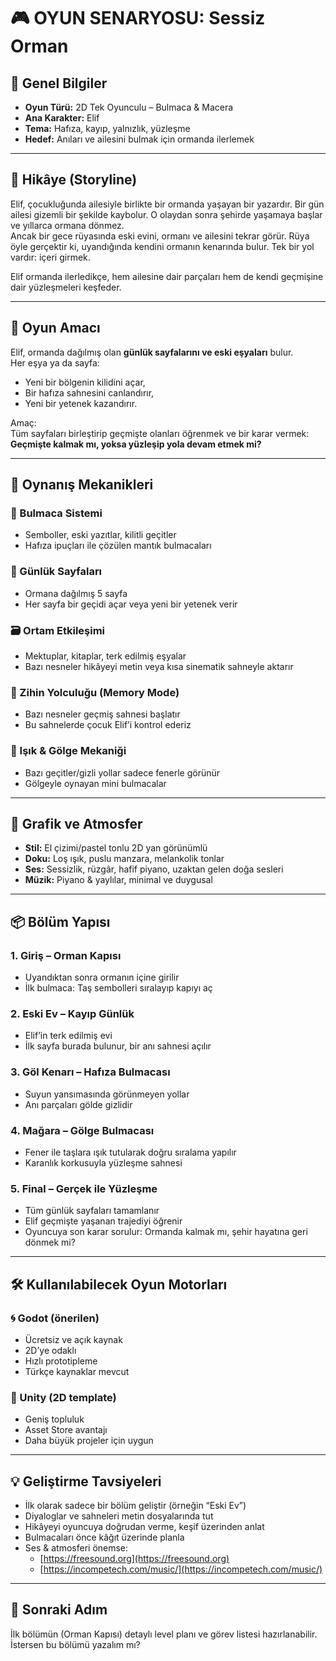 # 🎮 OYUN SENARYOSU: Sessiz Orman

## 📌 Genel Bilgiler

- **Oyun Türü:** 2D Tek Oyunculu – Bulmaca & Macera
- **Ana Karakter:** Elif
- **Tema:** Hafıza, kayıp, yalnızlık, yüzleşme
- **Hedef:** Anıları ve ailesini bulmak için ormanda ilerlemek

---

## 📖 Hikâye (Storyline)

Elif, çocukluğunda ailesiyle birlikte bir ormanda yaşayan bir yazardır. Bir gün ailesi gizemli bir şekilde kaybolur. O olaydan sonra şehirde yaşamaya başlar ve yıllarca ormana dönmez.  
Ancak bir gece rüyasında eski evini, ormanı ve ailesini tekrar görür. Rüya öyle gerçektir ki, uyandığında kendini ormanın kenarında bulur. Tek bir yol vardır: içeri girmek.

Elif ormanda ilerledikçe, hem ailesine dair parçaları hem de kendi geçmişine dair yüzleşmeleri keşfeder.

---

## 🎯 Oyun Amacı

Elif, ormanda dağılmış olan **günlük sayfalarını ve eski eşyaları** bulur.  
Her eşya ya da sayfa:
- Yeni bir bölgenin kilidini açar,
- Bir hafıza sahnesini canlandırır,
- Yeni bir yetenek kazandırır.

Amaç:  
Tüm sayfaları birleştirip geçmişte olanları öğrenmek ve bir karar vermek: **Geçmişte kalmak mı, yoksa yüzleşip yola devam etmek mi?**

---

## 🧩 Oynanış Mekanikleri

### 🔐 Bulmaca Sistemi
- Semboller, eski yazıtlar, kilitli geçitler
- Hafıza ipuçları ile çözülen mantık bulmacaları

### 📜 Günlük Sayfaları
- Ormana dağılmış 5 sayfa
- Her sayfa bir geçidi açar veya yeni bir yetenek verir

### 🗃 Ortam Etkileşimi
- Mektuplar, kitaplar, terk edilmiş eşyalar
- Bazı nesneler hikâyeyi metin veya kısa sinematik sahneyle aktarır

### 🧠 Zihin Yolculuğu (Memory Mode)
- Bazı nesneler geçmiş sahnesi başlatır
- Bu sahnelerde çocuk Elif’i kontrol ederiz

### 🔦 Işık & Gölge Mekaniği
- Bazı geçitler/gizli yollar sadece fenerle görünür
- Gölgeyle oynayan mini bulmacalar

---

## 🎨 Grafik ve Atmosfer

- **Stil:** El çizimi/pastel tonlu 2D yan görünümlü
- **Doku:** Loş ışık, puslu manzara, melankolik tonlar
- **Ses:** Sessizlik, rüzgâr, hafif piyano, uzaktan gelen doğa sesleri
- **Müzik:** Piyano & yaylılar, minimal ve duygusal

---

## 📦 Bölüm Yapısı

### 1. Giriş – Orman Kapısı
- Uyandıktan sonra ormanın içine girilir
- İlk bulmaca: Taş sembolleri sıralayıp kapıyı aç

### 2. Eski Ev – Kayıp Günlük
- Elif’in terk edilmiş evi
- İlk sayfa burada bulunur, bir anı sahnesi açılır

### 3. Göl Kenarı – Hafıza Bulmacası
- Suyun yansımasında görünmeyen yollar
- Anı parçaları gölde gizlidir

### 4. Mağara – Gölge Bulmacası
- Fener ile taşlara ışık tutularak doğru sıralama yapılır
- Karanlık korkusuyla yüzleşme sahnesi

### 5. Final – Gerçek ile Yüzleşme
- Tüm günlük sayfaları tamamlanır
- Elif geçmişte yaşanan trajediyi öğrenir
- Oyuncuya son karar sorulur: Ormanda kalmak mı, şehir hayatına geri dönmek mi?

---

## 🛠 Kullanılabilecek Oyun Motorları

### 🌀 Godot (önerilen)
- Ücretsiz ve açık kaynak
- 2D’ye odaklı
- Hızlı prototipleme
- Türkçe kaynaklar mevcut

### 🧱 Unity (2D template)
- Geniş topluluk
- Asset Store avantajı
- Daha büyük projeler için uygun

---

## 💡 Geliştirme Tavsiyeleri

- İlk olarak sadece bir bölüm geliştir (örneğin “Eski Ev”)
- Diyaloglar ve sahneleri metin dosyalarında tut
- Hikâyeyi oyuncuya doğrudan verme, keşif üzerinden anlat
- Bulmacaları önce kâğıt üzerinde planla
- Ses & atmosferi önemse:
  - [https://freesound.org](https://freesound.org)
  - [https://incompetech.com/music/](https://incompetech.com/music/)

---

## 📌 Sonraki Adım
İlk bölümün (Orman Kapısı) detaylı level planı ve görev listesi hazırlanabilir.  
İstersen bu bölümü yazalım mı?
